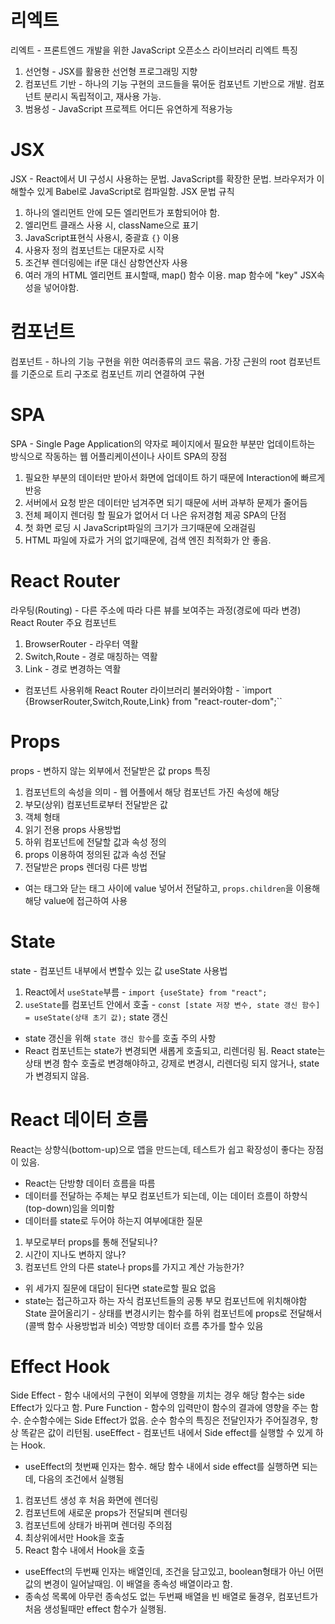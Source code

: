 # 리엑트
리엑트 - 프론트엔드 개발을 위한 JavaScript 오픈소스 라이브러리
리엑트 특징
1. 선언형 - JSX를 활용한 선언형 프로그래밍 지향
2. 컴포넌트 기반 - 하나의 기능 구현의 코드들을 묶어둔 컴포넌트 기반으로 개발. 컴포넌트 분리시 독립적이고, 재사용 가능.
3. 범용성 - JavaScript 프로젝트 어디든 유연하게 적용가능

# JSX
JSX - React에서 UI 구성시 사용하는 문법. JavaScript를 확장한 문법. 브라우저가 이해할수 있게 Babel로 JavaScript로 컴파일함.
JSX 문법 규칙
1. 하나의 엘리먼트 안에 모든 엘리먼트가 포함되어야 함.
2. 엘리먼트 클래스 사용 시, className으로 표기
3. JavaScript표현식 사용시, 중괄효 `{}` 이용
4. 사용자 정의 컴포넌트는 대문자로 시작
5. 조건부 렌더링에는 if문 대신 삼항연산자 사용
6. 여러 개의 HTML 엘리먼트 표시할때, map() 함수 이용. map 함수에 "key" JSX속성을 넣어야함.

# 컴포넌트
컴포넌트 - 하나의 기능 구현을 위한 여러종류의 코드 묶음. 가장 근원의 root 컴포넌트를 기준으로 트리 구조로 컴포넌트 끼리 연결하여 구현

# SPA
SPA - Single Page Application의 약자로 페이지에서 필요한 부분만 업데이트하는 방식으로 작동하는 웹 어플리케이션이나 사이트
SPA의 장점
1. 필요한 부분의 데이터만 받아서 화면에 업데이트 하기 때문에 Interaction에 빠르게 반응
2. 서버에서 요청 받은 데이터만 넘겨주면 되기 때문에 서버 과부하 문제가 줄어듬
3. 전체 페이지 렌더링 할 필요가 없어서 더 나은 유저경험 제공
SPA의 단점
1. 첫 화면 로딩 시 JavaScript파일의 크기가 크기때문에 오래걸림
2.  HTML 파일에 자료가 거의 없기때문에, 검색 엔진 최적화가 안 좋음.

# React Router
라우팅(Routing) - 다른 주소에 따라 다른 뷰를 보여주는 과정(경로에 따라 변경)
React Router 주요 컴포넌트
1. BrowserRouter - 라우터 역활
2. Switch,Route - 경로 매칭하는 역활
3. Link - 경로 변경하는 역활
- 컴포넌트 사용위해 React Router 라이브러리 불러와야함 - `import {BrowserRouter,Switch,Route,Link} from "react-router-dom";``

# Props
props - 변하지 않는 외부에서 전달받은 값
props 특징
1. 컴포넌트의 속성을 의미 - 웹 어플에서 해당 컴포넌트 가진 속성에 해당
2. 부모(상위) 컴포넌트로부터 전달받은 값
3. 객체 형태
4. 읽기 전용
props 사용방법
1. 하위 컴포넌트에 전달할 값과 속성 정의
2. props 이용하여 정의된 값과 속성 전달
3. 전달받은 props 렌더링
다른 방법
- 여는 태그와 닫는 태그 사이에 value 넣어서 전달하고, `props.children`을 이용해 해당 value에 접근하여 사용

# State
state - 컴포넌트 내부에서 변할수 있는 값
useState 사용법
1. React에서 `useState`부름 - `import {useState} from "react";`
2. `useState`를 컴포넌트 안에서 호출 - `const [state 저장 변수, state 갱신 함수] = useState(상태 초기 값);` 
state 갱신
- state 갱신을 위해 `state 갱신 함수`를 호출
주의 사항
- React 컴포넌트는 state가 변경되면 새롭게 호출되고, 리렌더링 됨. React state는 상태 변경 함수 호출로 변경해야하고, 강제로 변경시, 리렌더링 되지 않거나, state가 변경되지 않음.

# React 데이터 흐름
React는 상향식(bottom-up)으로 앱을 만드는데, 테스트가 쉽고 확장성이 좋다는 장점이 있음.
- React는 단방향 데이터 흐름을 따름
- 데이터를 전달하는 주체는 부모 컴포넌트가 되는데, 이는 데이터 흐름이 하향식(top-down)임을 의미함
- 데이터를 state로 두어야 하는지 여부에대한 질문
1. 부모로부터 props를 통해 전달되나?
2. 시간이 지나도 변하지 않나?
3. 컴포넌트 안의 다른 state나 props를 가지고 계산 가능한가?
- 위 세가지 질문에 대답이 된다면 state로할 필요 없음
- state는 접근하고자 하는 자식 컴포넌트들의 공통 부모 컴포넌트에 위치해야함
State 끌어올리기 - 상태를 변경시키는 함수를 하위 컴포넌트에 props로 전달해서(콜백 함수 사용방법과 비슷) 역방향 데이터 흐름 추가를 할수 있음

# Effect Hook
Side Effect - 함수 내에서의 구현이 외부에 영향을 끼치는 경우 해당 함수는 side Effect가 있다고 함.
Pure Function - 함수의 입력만이 함수의 결과에 영향을 주는 함수. 순수함수에는 Side Effect가 없음. 순수 함수의 특징은 전달인자가 주어질경우, 항상 똑같은 값이 리턴됨.
useEffect - 컴포넌트 내에서 Side effect를 실행할 수 있게 하는 Hook.
- useEffect의 첫번째 인자는 함수. 해당 함수 내에서 side effect를 실행하면 되는데, 다음의 조건에서 실행됨
1. 컴포넌트 생성 후 처음 화면에 렌더링
2. 컴포넌트에 새로운 props가 전달되며 렌더링
3. 컴포넌트에 상태가 바뀌며 렌더링
주의점
1. 최상위에서만 Hook을 호출
2. React 함수 내에서 Hook을 호출
- useEffect의 두번째 인자는 배열인데, 조건을 담고있고, boolean형태가 아닌 어떤 값의 변경이 일어날때임. 이 배열을 종속성 배열이라고 함.
- 종속성 목록에 아무런 종속성도 없는 두번째 배열을 빈 배열로 둘경우, 컴포넌트가 처음 생성될때만 effect 함수가 실행됨.